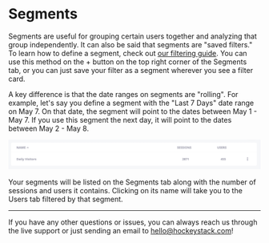 # Segments

Segments are useful for grouping certain users together and analyzing that group independently. It can also be said that segments are "saved filters." To learn how to define a segment, check out [our filtering guide](Filtering.md). You can use this method on the + button on the top right corner of the Segments tab, or you can just save your filter as a segment wherever you see a filter card.

A key difference is that the date ranges on segments are "rolling". For example, let's say you define a segment with the "Last 7 Days" date range on May 7. On that date, the segment will point to the dates between May 1 - May 7. If you use this segment the next day, it will point to the dates between May 2 - May 8.

![Segments%20de8b0bcd8dcf4b949175099f1040c0d6/Screen_Shot_2021-06-16_at_15.00.42.png](Segments/Screen_Shot_2021-06-16_at_15.00.42.png)

Your segments will be listed on the Segments tab along with the number of sessions and users it contains. Clicking on its name will take you to the Users tab filtered by that segment.

---

If you have any other questions or issues, you can always reach us through the live support or just sending an email to [hello@hockeystack.com](mailto:hello@hockeystack.com)!